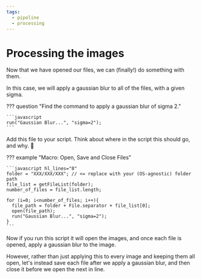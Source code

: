 ```yaml
---
tags:
  - pipeline
  - processing
---
```

# Processing the images

Now that we have opened our files, we can (finally!) do something with them.

In this case, we will apply a gaussian blur to all of the files, with a given
sigma.

??? question  "Find the command to apply a gaussian blur of sigma 2."

    ```javascript
    run("Gaussian Blur...", "sigma=2");
    ```

Add this file to your script. Think about where in the script this should go,
and why. :thinking:

??? example "Macro: Open, Save and Close Files"

    ```javascript hl_lines="8"
    folder = "XXX/XXX/XXX"; // <= replace with your (OS-agnostic) folder path
    file_list = getFileList(folder);
    number_of_files = file_list.length;

    for (i=0; i<number_of_files; i++){
      file_path = folder + File.separator + file_list[0];
      open(file_path);
      run("Gaussian Blur...", "sigma=2");
    }
    ```

Now if you run this script it will open the images, and once each file is
opened, apply a gaussian blur to the image.

However, rather than just applying this to every image and keeping them all
open, let's instead save each file after we apply a gaussian blur, and then
close it before we open the next in line.
